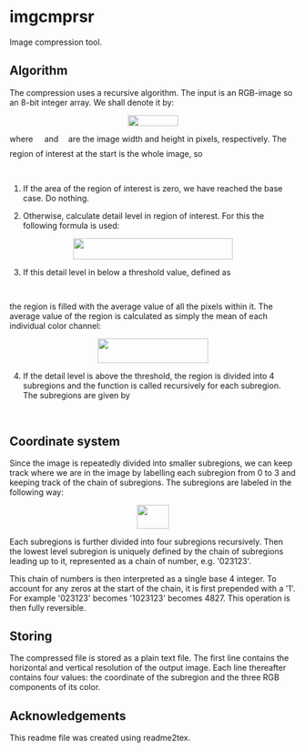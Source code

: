 # imgcmprsr

Image compression tool.

## Algorithm

The compression uses a recursive algorithm. The input is an RGB-image so an 8-bit integer array. We shall denote it by:
<p align="center"><img src="svgs/2bac01daa5a1bdafb65698c8333b642e.svg?invert_in_darkmode" align=middle width=87.99479204999999pt height=19.406267099999997pt/></p>
where <img src="svgs/31fae8b8b78ebe01cbfbe2fe53832624.svg?invert_in_darkmode" align=middle width=12.210846449999991pt height=14.15524440000002pt/> and <img src="svgs/2ad9d098b937e46f9f58968551adac57.svg?invert_in_darkmode" align=middle width=9.47111549999999pt height=22.831056599999986pt/> are the image width and height in pixels, respectively.
The region of interest at the start is the whole image, so
<p align="center"><img src="svgs/9f3faa5b194d2b9aa46892d496fdeaed.svg?invert_in_darkmode" align=middle width=198.40940129999998pt height=16.438356pt/></p>

1. If the area of the region of interest is zero, we have reached the base case. Do nothing.

2. Otherwise, calculate detail level in region of interest. For this the following formula is used:
<p align="center"><img src="svgs/73c1ba804c4f1224efc3738a7d7c2dbd.svg?invert_in_darkmode" align=middle width=279.69593684999995pt height=37.03214955pt/></p>

3. If this detail level in below a threshold value, defined as
<p align="center"><img src="svgs/9f0b9efc2356568b147eccfb22202676.svg?invert_in_darkmode" align=middle width=260.63959845pt height=14.611878599999999pt/></p>
the region is filled with the average value of all the pixels within it. 
The average value of the region is calculated as simply the mean of each individual color channel:
<p align="center"><img src="svgs/18f8fc3106ac74e5876a08ae376d25df.svg?invert_in_darkmode" align=middle width=193.7912031pt height=43.346758949999995pt/></p>

4. If the detail level is above the threshold, the region is divided into 4 subregions and the function is called recursively for each subregion.
The subregions are given by
<p align="center"><img src="svgs/4622ef979326e0cceee8751a0adb82e7.svg?invert_in_darkmode" align=middle width=87.22989pt height=16.438356pt/></p>

## Coordinate system

Since the image is repeatedly divided into smaller subregions, we can keep track where we are in the image by labelling
each subregion from 0 to 3 and keeping track of the chain of subregions. The subregions are labeled in the following way:

<p align="center"><img src="svgs/bcd599ca6d65aa6893090369693b210f.svg?invert_in_darkmode" align=middle width=56.548041pt height=41.42462775pt/></p>

Each subregions is further divided into four subregions recursively. Then the lowest level subregion is uniquely defined
by the chain of subregions leading up to it, represented as a chain of number, e.g. '023123'.

This chain of numbers is then interpreted as a single base 4 integer. To account for any zeros at the start of the chain,
it is first prepended with a '1'. For example '023123' becomes '1023123' becomes 4827. This operation is then fully
reversible.

## Storing

The compressed file is stored as a plain text file. The first line contains the horizontal and vertical resolution of
the output image. Each line thereafter contains four values: the coordinate of the subregion and the three RGB 
components of its color.

## Acknowledgements

This readme file was created using readme2tex.
